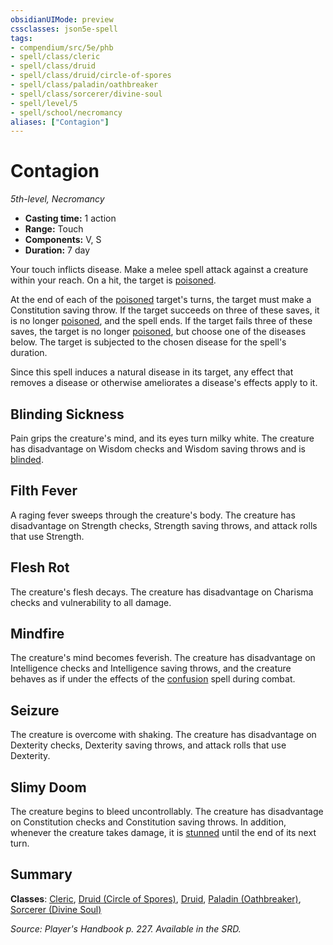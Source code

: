 ```yaml
---
obsidianUIMode: preview
cssclasses: json5e-spell
tags:
- compendium/src/5e/phb
- spell/class/cleric
- spell/class/druid
- spell/class/druid/circle-of-spores
- spell/class/paladin/oathbreaker
- spell/class/sorcerer/divine-soul
- spell/level/5
- spell/school/necromancy
aliases: ["Contagion"]
---
```

# Contagion
*5th-level, Necromancy*  

- **Casting time:** 1 action
- **Range:** Touch
- **Components:** V, S
- **Duration:** 7 day

Your touch inflicts disease. Make a melee spell attack against a creature within your reach. On a hit, the target is [poisoned](/compendium/rules/conditions.md#poisoned).

At the end of each of the [poisoned](/compendium/rules/conditions.md#poisoned) target's turns, the target must make a Constitution saving throw. If the target succeeds on three of these saves, it is no longer [poisoned](/compendium/rules/conditions.md#poisoned), and the spell ends. If the target fails three of these saves, the target is no longer [poisoned](/compendium/rules/conditions.md#poisoned), but choose one of the diseases below. The target is subjected to the chosen disease for the spell's duration.

Since this spell induces a natural disease in its target, any effect that removes a disease or otherwise ameliorates a disease's effects apply to it.

## Blinding Sickness

Pain grips the creature's mind, and its eyes turn milky white. The creature has disadvantage on Wisdom checks and Wisdom saving throws and is [blinded](/compendium/rules/conditions.md#blinded).

## Filth Fever

A raging fever sweeps through the creature's body. The creature has disadvantage on Strength checks, Strength saving throws, and attack rolls that use Strength.

## Flesh Rot

The creature's flesh decays. The creature has disadvantage on Charisma checks and vulnerability to all damage.

## Mindfire

The creature's mind becomes feverish. The creature has disadvantage on Intelligence checks and Intelligence saving throws, and the creature behaves as if under the effects of the [confusion](/compendium/spells/confusion.md) spell during combat.

## Seizure

The creature is overcome with shaking. The creature has disadvantage on Dexterity checks, Dexterity saving throws, and attack rolls that use Dexterity.

## Slimy Doom

The creature begins to bleed uncontrollably. The creature has disadvantage on Constitution checks and Constitution saving throws. In addition, whenever the creature takes damage, it is [stunned](/compendium/rules/conditions.md#stunned) until the end of its next turn.

## Summary

**Classes**: [Cleric](/compendium/classes/cleric.md), [Druid (Circle of Spores)](/compendium/classes/druid-circle-of-spores-tce.md), [Druid](/compendium/classes/druid.md), [Paladin (Oathbreaker)](/compendium/classes/paladin-oathbreaker.md), [Sorcerer (Divine Soul)](/compendium/classes/sorcerer-divine-soul-xge.md)

*Source: Player's Handbook p. 227. Available in the SRD.*
